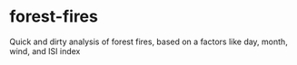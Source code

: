 # forest-fires
Quick and dirty analysis of forest fires, based on a factors like day, month, wind, and ISI index
